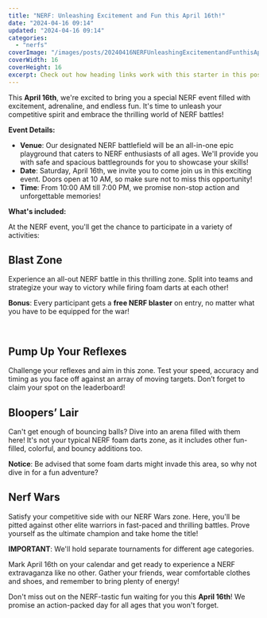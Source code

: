 ```yaml
---
title: "NERF: Unleashing Excitement and Fun this April 16th!"
date: "2024-04-16 09:14"
updated: "2024-04-16 09:14"
categories:
  - "nerfs"
coverImage: "/images/posts/20240416NERFUnleashingExcitementandFunthisApril16th_1.jpg"
coverWidth: 16
coverHeight: 16
excerpt: Check out how heading links work with this starter in this post.
---
```


<script>
  import { base } from '$app/paths';
</script>


This **April 16th**, we're excited to bring you a special NERF event filled with excitement, adrenaline, and endless fun. It's time to unleash your competitive spirit and embrace the thrilling world of NERF battles! 

**Event Details:**
- **Venue**: Our designated NERF battlefield will be an all-in-one epic playground that caters to NERF enthusiasts of all ages. We'll provide you with safe and spacious battlegrounds for you to showcase your skills! 
- **Date**: Saturday, April 16th, we invite you to come join us in this exciting event. Doors open at 10 AM, so make sure not to miss this opportunity!
- **Time**: From 10:00 AM till 7:00 PM, we promise non-stop action and unforgettable memories!

**What's included:**

At the NERF event, you'll get the chance to participate in a variety of activities:

## Blast Zone 
Experience an all-out NERF battle in this thrilling zone. Split into teams and strategize your way to victory while firing foam darts at each other! 

**Bonus**: Every participant gets a **free NERF blaster** on entry, no matter what you have to be equipped for the war! 

<img class="inline object-contain w-full my-4" src="{base}/images/posts/20240416NERFUnleashingExcitementandFunthisApril16th_2.jpg" alt="" style="aspect-ratio: 16 / 16;" width="16" height="16">


## Pump Up Your Reflexes
Challenge your reflexes and aim in this zone. Test your speed, accuracy and timing as you face off against an array of moving targets. Don’t forget to claim your spot on the leaderboard!

## Bloopers’ Lair
Can't get enough of bouncing balls? Dive into an arena filled with them here! It's not your typical NERF foam darts zone, as it includes other fun-filled, colorful, and bouncy additions too. 

**Notice**: Be advised that some foam darts might invade this area, so why not dive in for a fun adventure?

## Nerf Wars
Satisfy your competitive side with our NERF Wars zone. Here, you'll be pitted against other elite warriors in fast-paced and thrilling battles. Prove yourself as the ultimate champion and take home the title! 

**IMPORTANT**: We'll hold separate tournaments for different age categories.

Mark April 16th on your calendar and get ready to experience a NERF extravaganza like no other. Gather your friends, wear comfortable clothes and shoes, and remember to bring plenty of energy! 

Don't miss out on the NERF-tastic fun waiting for you this **April 16th**! We promise an action-packed day for all ages that you won't forget.